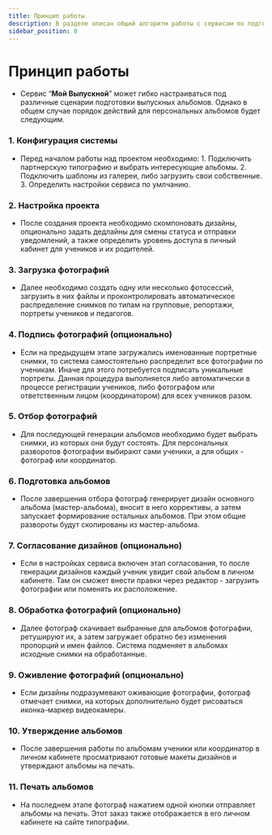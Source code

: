 ```yaml
---
title: Принцип работы
description: В разделе описан общий алгоритм работы с сервисом по подготовке альбомов
sidebar_position: 0
---
```


# Принцип работы
* Сервис “__Мой Выпускной__” может гибко настраиваться под различные сценарии подготовки выпускных альбомов. Однако в общем случае порядок действий для персональных альбомов будет следующим.
### 1. Конфигурация системы
* Перед началом работы над проектом необходимо:
       1. Подключить партнерскую типографию и выбрать интересующие альбомы.
       2. Подключить шаблоны из галереи, либо загрузить свои собственные.
       3. Определить настройки сервиса по умлчанию.
### 2. Настройка проекта
* После создания проекта необходимо скомпоновать дизайны, опционально задать дедлайны для смены статуса и отправки уведомлений, а также определить уровень доступа в личный кабинет для учеников и их родителей.
### 3. Загрузка фотографий
* Далее необходимо создать одну или несколько фотосессий, загрузить в них файлы и проконтролировать автоматическое распределение снимков по типам на групповые, репортажи, портреты учеников и педагогов.
### 4. Подпись фотографий (опционально)
* Если на предыдущем этапе загружались именованные портретные снимки, то система самостоятельно распределит все фотографии по ученикам. Иначе для этого потребуется подписать уникальные портреты. Данная процедура выполняется либо автоматически в процессе регистрации учеников, либо фотографом или ответственным лицом (координатором) для всех учеников разом.
 ### 5. Отбор фотографий
* Для последующей генерации альбомов необходимо будет выбрать снимки, из которых они будут состоять. Для персональных разворотов фотографии выбирают сами ученики, а для общих - фотограф или координатор.
### 6. Подготовка альбомов
* После завершения отбора фотограф генерирует дизайн основного альбома (мастер-альбома), вносит в него коррективы, а затем запускает формирование остальных  альбомов. При этом общие развороты будут скопированы из мастер-альбома.
### 7. Согласование дизайнов (опционально)
* Если в настройках сервиса включен этап согласования, то после генерации дизайнов каждый ученик увидит свой альбом в личном кабинете. Там он сможет внести правки через редактор - загрузить фотографии или поменять их расположение.
### 8. Обработка фотографий (опционально)
* Далее фотограф скачивает выбранные для альбомов фотографии, ретушируют их, а затем загружает обратно без изменения пропорций и имен файлов. Система подменяет в альбомах исходные снимки на обработанные.
### 9. Оживление фотографий (опционально)
* Если дизайны подразумевают оживающие фотографии, фотограф отмечает снимки, на которых дополнительно будет рисоваться иконка-маркер видеокамеры.
### 10. Утверждение альбомов
* После завершения работы по альбомам ученики или координатор в личном кабинете просматривают готовые макеты дизайнов и утверждают альбомы на печать.
### 11. Печать альбомов
* На последнем этапе фотограф нажатием одной кнопки отправляет альбомы на печать. Этот заказ также отображается в его личном кабинете на сайте типографии.